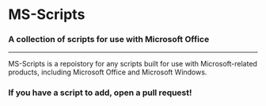 # MS-Scripts

### A collection of scripts for use with Microsoft Office
---------------------------------------------------------

MS-Scripts is a repoistory for any scripts built for use with Microsoft-related products, including Microsoft Office and Microsoft Windows. 

### If you have a script to add, open a pull request!
